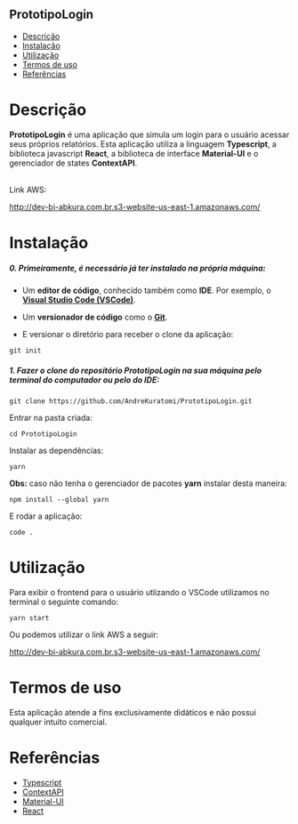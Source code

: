 ## PrototipoLogin

- [Descrição](#descrição)
- [Instalação](#instalação)
- [Utilização](#utilização)
- [Termos de uso](#termos-de-uso)
- [Referências](#referências)

# Descrição

<p><b>PrototipoLogin</b> é uma aplicação que simula um login para o usuário acessar seus próprios relatórios. Esta aplicação utiliza a linguagem <b>Typescript</b>, a biblioteca javascript <b>React</b>, a biblioteca de interface <b>Material-UI</b> e o gerenciador de states <b>ContextAPI</b>.</p>
<br>
Link AWS:

http://dev-bi-abkura.com.br.s3-website-us-east-1.amazonaws.com/

# Instalação

<h5>0. Primeiramente, é necessário já ter instalado na própria máquina:</h5>

- Um <b>editor de código</b>, conhecido também como <b>IDE</b>. Por exemplo, o <b>[Visual Studio Code (VSCode)](https://code.visualstudio.com/)</b>.

- Um <b>versionador de código</b> como o <b>[Git](https://github.com/git-guides/install-git)</b>.

- <p> E versionar o diretório para receber o clone da aplicação:</p>

```
git init
```

<h5>1. Fazer o clone do repositório <b>PrototipoLogin</b> na sua máquina pelo terminal do computador ou pelo do IDE:</h5>

```
git clone https://github.com/AndreKuratomi/PrototipoLogin.git
```

<p>Entrar na pasta criada:</p>

```
cd PrototipoLogin
```

<p>Instalar as dependências:</p>

```
yarn
```

<p><b>Obs:</b> caso não tenha o gerenciador de pacotes <b>yarn</b> instalar desta maneira:</p>

```
npm install --global yarn
```

<p>E rodar a aplicação:</p>

```
code .
```

# Utilização

<p>Para exibir o frontend para o usuário utlizando o VSCode utilizamos no terminal o seguinte comando:</p>

```
yarn start
```

<p>Ou podemos utilizar o link AWS a seguir:</p>

http://dev-bi-abkura.com.br.s3-website-us-east-1.amazonaws.com/

# Termos de uso

<p>Esta aplicação atende a fins exclusivamente didáticos e não possui qualquer intuito comercial.</p>

# Referências

- [Typescript](https://www.typescriptlang.org/)
- [ContextAPI](https://reactjs.org/docs/context.html)
- [Material-UI](https://v4.mui.com/pt/)
- [React](https://pt-br.reactjs.org/)
<!-- - [Docker](https://docs.docker.com/)
- [JWT](https://github.com/auth0/node-jsonwebtoken)
- [Bcrypt](https://github.com/kelektiv/node.bcrypt.js)
- [Dotenv](https://www.npmjs.com/package/dotenv)

**Amazon Web Service (AWS) S3:**

[https://docs.aws.amazon.com/AmazonS3/latest/userguide/GetStartedWithS3.html](https://docs.aws.amazon.com/AmazonS3/latest/userguide/GetStartedWithS3.html)

[https://docs.aws.amazon.com/AmazonS3/latest/userguide/WebsiteHosting.html](https://docs.aws.amazon.com/AmazonS3/latest/userguide/WebsiteHosting.html)

[https://medium.com/dailyjs/a-guide-to-deploying-your-react-app-with-aws-s3-including-https-a-custom-domain-a-cdn-and-58245251f081](https://medium.com/dailyjs/a-guide-to-deploying-your-react-app-with-aws-s3-including-https-a-custom-domain-a-cdn-and-58245251f081)

ypt:
[https://www.npmjs.com/package/bcryptjs](https://www.npmjs.com/package/bcryptjs)
Body-Scroll-Lock:
[https://www.npmjs.com/package/body-scroll-lock](https://www.npmjs.com/package/body-scroll-lock)
Chakra-UI (Toast):
[https://chakra-ui.com/docs/components/feedback/toast](https://chakra-ui.com/docs/components/feedback/toast)
EmailJS e relacionados:
[https://dashboard.emailjs.com](https://dashboard.emailjs.com/)[https://medium.com/geekculture/how-to-send-emails-from-a-form-in-react-emailjs-6cdd21bb4190](https://medium.com/geekculture/how-to-send-emails-from-a-form-in-react-emailjs-6cdd21bb4190)
Figma:
[https://figma.com](https://figma.com/)[https://www.captain-design.com/blog/3-simple-ways-to-export-your-images-in-figma/](https://www.captain-design.com/blog/3-simple-ways-to-export-your-images-in-figma/)
Formatação README:
[https://github.com/adam-p/markdown-here/wiki/Markdown-Cheatsheet#links](https://github.com/adam-p/markdown-here/wiki/Markdown-Cheatsheet#links)
Fullscreen:
[https://www.w3schools.com/howto/howto_js_fullscreen.asp](https://www.w3schools.com/howto/howto_js_fullscreen.asp)
Iframe PowerBI:
[https://www.youtube.com/watch?v=stHD0FVsdJk&ab_channel=LuísGustavoSerra-ExcelênciaemPowerBI](https://www.youtube.com/watch?v=stHD0FVsdJk&ab_channel=Lu%C3%ADsGustavoSerra-Excel%C3%AAnciaemPowerBI)
Links bloqueio de comandos teclado:
[https://developer.mozilla.org/en-US/docs/Web/API/KeyboardEvent/keyCode](https://developer.mozilla.org/en-US/docs/Web/API/KeyboardEvent/keyCode)[https://www.cluemediator.com/disable-right-click-and-f12-key-using-javascript](https://www.cluemediator.com/disable-right-click-and-f12-key-using-javascript)
:

Moment.js:
[https://momentjs.com/docs/](https://momentjs.com/docs/)
Referências Javascript:
[https://developer.mozilla.org/en-US/docs/Web/JavaScript/Reference](https://developer.mozilla.org/en-US/docs/Web/JavaScript/Reference)

**Bcrypt:**

[https://www.npmjs.com/package/bcryptjs](https://www.npmjs.com/package/bcryptjs)

**Body-Scroll-Lock:**

[https://www.npmjs.com/package/body-scroll-lock](https://www.npmjs.com/package/body-scroll-lock)

**Chakra-UI (Toast):**

[https://chakra-ui.com/docs/components/feedback/toast](https://chakra-ui.com/docs/components/feedback/toast)

**EmailJS e relacionados:**

[https://dashboard.emailjs.com](https://dashboard.emailjs.com/admin)

[https://medium.com/geekculture/how-to-send-emails-from-a-form-in-react-emailjs-6cdd21bb4190](https://medium.com/geekculture/how-to-send-emails-from-a-form-in-react-emailjs-6cdd21bb4190)

**Figma:**

https://figma.com

[https://www.captain-design.com/blog/3-simple-ways-to-export-your-images-in-figma/](https://www.captain-design.com/blog/3-simple-ways-to-export-your-images-in-figma/)

**Formatação README:**

[https://github.com/adam-p/markdown-here/wiki/Markdown-Cheatsheet#links](https://github.com/adam-p/markdown-here/wiki/Markdown-Cheatsheet#links)

**Fullscreen:**

[https://www.w3schools.com/howto/howto_js_fullscreen.asp](https://www.w3schools.com/howto/howto_js_fullscreen.asp)

**Iframe PowerBI:**

[https://www.youtube.com/watch?v=stHD0FVsdJk&ab_channel=LuísGustavoSerra-ExcelênciaemPowerBI](https://www.youtube.com/watch?v=stHD0FVsdJk&ab_channel=Lu%C3%ADsGustavoSerra-Excel%C3%AAnciaemPowerBI)

**Links bloqueio de comandos teclado:**

[https://developer.mozilla.org/en-US/docs/Web/API/KeyboardEvent/keyCode](https://developer.mozilla.org/en-US/docs/Web/API/KeyboardEvent/keyCode)

[https://www.cluemediator.com/disable-right-click-and-f12-key-using-javascript](https://www.cluemediator.com/disable-right-click-and-f12-key-using-javascript)

**Material-UI:**

[https://v4.mui.com/pt/](https://v4.mui.com/pt/)

**Moment.js:**

[https://momentjs.com/docs/](https://momentjs.com/docs/)

**Referências Javascript:**

[https://developer.mozilla.org/en-US/docs/Web/JavaScript/Reference](https://developer.mozilla.org/en-US/docs/Web/JavaScript/Reference)-->
